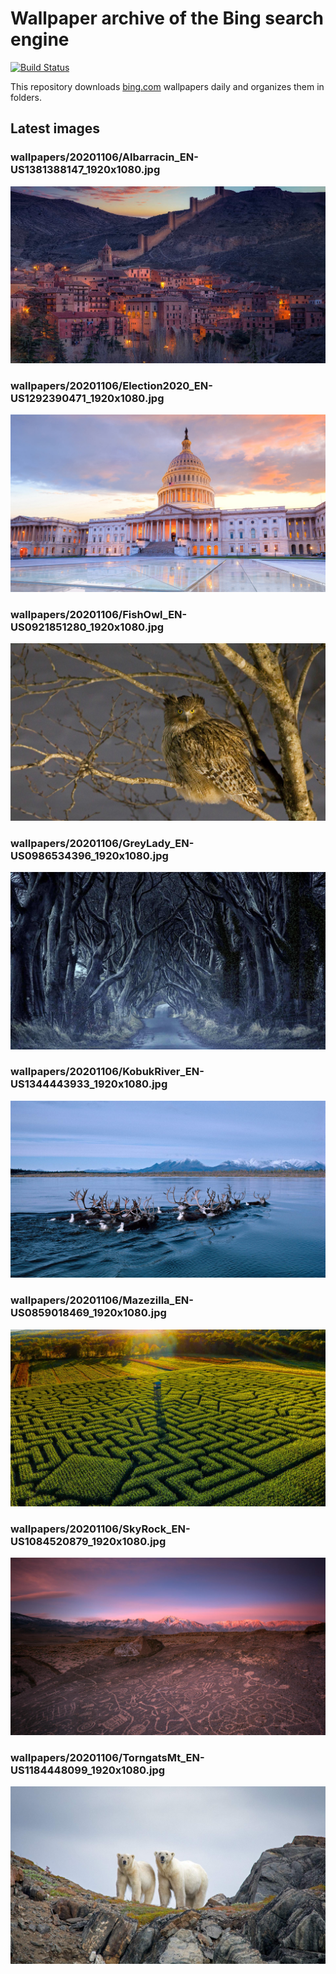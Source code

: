 # Wallpaper archive of the Bing search engine

[![Build Status](https://travis-ci.org/kijart/bing-daily-images-dl.svg?branch=wallpapers)](https://travis-ci.org/kijart/bing-daily-images-dl)

This repository downloads [bing.com](https://www.bing.com) wallpapers daily and organizes them in folders.

## Latest images

<!-- Wallpapers -->

### wallpapers/20201106/Albarracin_EN-US1381388147_1920x1080.jpg

![wallpapers/20201106/Albarracin_EN-US1381388147_1920x1080.jpg](wallpapers/20201106/Albarracin_EN-US1381388147_1920x1080.jpg)

### wallpapers/20201106/Election2020_EN-US1292390471_1920x1080.jpg

![wallpapers/20201106/Election2020_EN-US1292390471_1920x1080.jpg](wallpapers/20201106/Election2020_EN-US1292390471_1920x1080.jpg)

### wallpapers/20201106/FishOwl_EN-US0921851280_1920x1080.jpg

![wallpapers/20201106/FishOwl_EN-US0921851280_1920x1080.jpg](wallpapers/20201106/FishOwl_EN-US0921851280_1920x1080.jpg)

### wallpapers/20201106/GreyLady_EN-US0986534396_1920x1080.jpg

![wallpapers/20201106/GreyLady_EN-US0986534396_1920x1080.jpg](wallpapers/20201106/GreyLady_EN-US0986534396_1920x1080.jpg)

### wallpapers/20201106/KobukRiver_EN-US1344443933_1920x1080.jpg

![wallpapers/20201106/KobukRiver_EN-US1344443933_1920x1080.jpg](wallpapers/20201106/KobukRiver_EN-US1344443933_1920x1080.jpg)

### wallpapers/20201106/Mazezilla_EN-US0859018469_1920x1080.jpg

![wallpapers/20201106/Mazezilla_EN-US0859018469_1920x1080.jpg](wallpapers/20201106/Mazezilla_EN-US0859018469_1920x1080.jpg)

### wallpapers/20201106/SkyRock_EN-US1084520879_1920x1080.jpg

![wallpapers/20201106/SkyRock_EN-US1084520879_1920x1080.jpg](wallpapers/20201106/SkyRock_EN-US1084520879_1920x1080.jpg)

### wallpapers/20201106/TorngatsMt_EN-US1184448099_1920x1080.jpg

![wallpapers/20201106/TorngatsMt_EN-US1184448099_1920x1080.jpg](wallpapers/20201106/TorngatsMt_EN-US1184448099_1920x1080.jpg)

